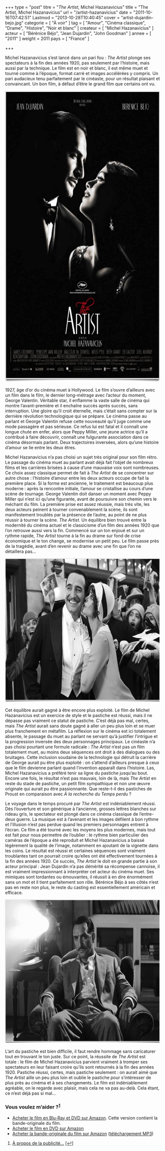 +++
type = "post"
titre = "<em>The Artist</em>, Michel Hazanavicius"
title = "The Artist, Michel Hazanavicius"
url = "/artist-hazanavicius"
date = "2011-10-16T07:42:51"
Lastmod = "2013-10-28T10:40:45"
cover = "artist-dujardin-bejo.jpg"
categorie = [ "À voir" ]
tag = [ "Amour", "Cinéma classique", "Drame", "Histoire", "Noir et blanc" ]
createur = [ "Michel Hazanavicius" ]
acteur = [ "Bérénice Béjo", "Jean Dujardin", "John Goodman" ]
annee = [ "2011" ]
weight = 2011
pays = [ "France" ]

+++

<p>Michel Hazanavicius s&rsquo;est lancé dans un pari fou : <em>The Artist</em> plonge ses spectateurs à la fin des années 1920, pas seulement par l&rsquo;histoire, mais aussi par la technique. Le film est en noir et blanc, il est même muet et tourné comme à l&rsquo;époque, format carré et images accélérées y compris. Un pari audacieux tenu parfaitement par le cinéaste, pour un résultat plaisant et convaincant. Un bon film, à défaut d&rsquo;être le grand film que certains ont vu.</p>
<div style="text-align: center;"><a href="http://www.allocine.fr/film/fichefilm_gen_cfilm=183070.html"><img class="aligncenter" style="border-style: initial; border-color: initial; border-width: 0px;" src="the-artist-hazanavicius.jpg" alt="The artist hazanavicius" width="690" height="945" border="0" /></a></div>
<p>1927, âge d&rsquo;or du cinéma muet à Hollywood. Le film s&rsquo;ouvre d&rsquo;ailleurs avec un film dans le film, le dernier long-métrage avec l&rsquo;acteur du moment, George Valentin. Véritable star, il enflamme la vaste salle de cinéma qui montre l&rsquo;avant-première et il enchaîne succès après succès, sans interruption. Une gloire qu&rsquo;il croit éternelle, mais c&rsquo;était sans compter sur la dernière révolution technologique qui se prépare. Le cinéma passe au parlant et George Valentin refuse cette nouveauté qu&rsquo;il juge comme une mode passagère et pas sérieuse. Ce refus lui est fatal et il connaît une longue chute en enfer, alors que Peppy Miller, une jeune actrice qu&rsquo;il a contribué à faire découvrir, connaît une fulgurante association dans ce cinéma désormais parlant. Deux trajectoires inversées, alors qu&rsquo;une histoire d&rsquo;amour se lie entre les deux êtres.</p>
<p>Michel Hazanavicius n&rsquo;a pas choisi un sujet très original pour son film rétro. Le passage du cinéma muet au parlant avait déjà fait l&rsquo;objet de nombreux films et les carrières brisées à cause d&rsquo;une mauvaise voix sont nombreuses. Ce choix assez classique permet de fait à <em>The Artist</em> de se concentrer sur autre chose : l&rsquo;histoire d&rsquo;amour entre les deux acteurs occupe de fait la première place. Si la forme est ancienne, le traitement est beaucoup plus moderne : après la rencontre initiale, l&rsquo;amour se cristallise au cours d&rsquo;une scène de tournage. George Valentin doit danser un moment avec Peppy Miller qui n&rsquo;est ici qu&rsquo;une figurante, avant de poursuivre son chemin vers le méchant du film. La première prise est assez réussie, mais très vite, les deux acteurs peinent à tourner convenablement la scène, ils sont manifestement troublés par la présence de l&rsquo;autre, au point de ne plus réussir à tourner la scène. <em>The Artist</em>. Un équilibre bien trouvé entre la modernité du cinéma actuel et le classicisme d&rsquo;un film des années 1920 que l&rsquo;on retrouve aussi vers la fin. Commencé sur un ton enjoué et sur un rythme rapide, <em>The Artist</em> tourne à la fin au drame sur fond de crise économique et le ton change, se modernise un petit peu. Le film passe près de la tragédie, avant d&rsquo;en revenir au drame avec une fin que l&rsquo;on ne détaillera pas…</p>
<div style="text-align: center;"><img class="aligncenter" style="border-style: initial; border-color: initial; border-width: 0px;" src="hazanavicius-the-artist.jpg" alt="Hazanavicius the artist" width="690" height="467" border="0" /></div>
<p>Cet équilibre aurait gagné à être encore plus exploité. Le film de Michel Hazanavicius est un exercice de style et le pastiche est réussi, mais il ne dépasse pas vraiment ce statut de pastiche. C&rsquo;est déjà pas mal, certes, mais <em>The Artist</em> aurait sans doute gagné à aller un peu plus loin et se muer plus franchement en métafilm. La réflexion sur le cinéma est ici totalement absente, le passage du muet au parlant ne servant qu&rsquo;à justifier l&rsquo;intrigue et la progression inversée des deux personnages principaux. Le cinéaste n&rsquo;a pas choisi pourtant une formule radicale : <em>The Artist</em> n&rsquo;est pas un film totalement muet, au moins deux séquences ont droit à des dialogues ou des bruitages. Cette inclusion soudaine de la technologie qui détruit la carrière de George aurait pu être plus exploité : on s&rsquo;attend d&rsquo;ailleurs presque à ceux que le film devienne parlant quand l&rsquo;invention apparaît dans l&rsquo;histoire. Las, Michel Hazanavicius a préféré tenir sa ligne du pastiche jusqu&rsquo;au bout. Encore une fois, le résultat n&rsquo;est pas mauvais, loin de là, mais <em>The Artist</em> en reste du stade de pastiche, un petit film sympathique et non une œuvre originale qui aurait pu être passionnante. Que reste-t-il des pastiches de Proust en comparaison avec <em>À la recherche du Temps perdu</em> ?</p>
<p>Le voyage dans le temps procuré par <em>The Artist</em> est indéniablement réussi. Dès l&rsquo;ouverture et son générique à l&rsquo;ancienne, grosses lettres blanches sur rideau gris, le spectateur est plongé dans ce cinéma classique de l&rsquo;entre-deux guerre. La musique est à l&rsquo;avenant et les images défilent à bon rythme et l&rsquo;illusion n&rsquo;est pas perdue quand les premiers personnages entrent à l&rsquo;écran. Ce film a été tourné avec les moyens les plus modernes, mais tout est fait pour nous permettre de l&rsquo;oublier : le rythme bien particulier des caméras de l&rsquo;époque a été reproduit et Michel Hazanavicius a baissé légèrement la qualité de l&rsquo;image, notamment en ajoutant de la vignette dans les coins. Le résultat est réussi et certaines séquences sont vraiment troublantes tant on pourrait croire qu&rsquo;elles ont été effectivement tournées à la fin des années 1920. Ce succès, <em>The Artist</em> le doit en grande partie à son acteur principal : Jean Dujardin n&rsquo;a pas démérité sa récompense cannoise, il est vraiment impressionnant à interpréter cet acteur du cinéma muet. Ses mimiques sont tordantes ou émouvantes, il réussit à en dire énormément sans un mot et il tient parfaitement son rôle. Bérénice Béjo à ses côtés n&rsquo;est pas en reste non plus, le reste du casting est essentiellement américain et efficace.</p>
<div style="text-align: center;"><img class="aligncenter" style="border-style: initial; border-color: initial; border-width: 0px;" src="dujardin-hazanavicius-the-artist.jpg" alt="Dujardin hazanavicius the artist" width="690" height="467" border="0" /></div>
<p>L&rsquo;art du pastiche est bien difficile, il faut rendre hommage sans caricaturer tout en trouvant le ton juste. Sur ce point, la réussite de <em>The Artist</em> est totale : le film de Michel Hazanavicius parvient vraiment à tromper ses spectateurs en leur faisant croire qu&rsquo;ils sont retournés à la fin des années 1920. Pastiche réussi, certes, mais pastiche seulement : on aurait aimé que <em>The Artist</em> aille un peu plus loin et oublie le pastiche pour s&rsquo;intéresser de plus près au cinéma et à ses changements. Le film est indéniablement agréable, on le regarde avec plaisir, mais cela ne va pas au-delà. Cela étant, ce n&rsquo;est déjà pas si mal…</p>
<div class="amazon">
<h3>Vous voulez m&rsquo;aider ?<sup><a href="#footnote_0_5221" id="identifier_0_5221" class="footnote-link footnote-identifier-link" title="&Agrave; propos de la publicit&eacute;&hellip;">1</a></sup></h3>
<ul>
<li><a href="http://www.amazon.fr/gp/product/B00695E1BY/ref=as_li_ss_tl?ie=UTF8&tag=leblogdenic07-21&linkCode=as2&camp=1642&creative=19458&creativeASIN=B00695E1BY">Acheter le film en Blu-Ray et DVD sur Amazon</a>. Cette version contient la bande-originale du film.</li>
<li><a href="http://www.amazon.fr/gp/product/B005UCHU0G/ref=as_li_ss_tl?ie=UTF8&tag=leblogdenic07-21&linkCode=as2&camp=1642&creative=19458&creativeASIN=B005UCHU0G">Acheter le film en DVD sur Amazon</a></li>
<li><a href="http://www.amazon.fr/gp/product/B005LL4U54/ref=as_li_ss_tl?ie=UTF8&tag=leblogdenic07-21&linkCode=as2&camp=1642&creative=19458&creativeASIN=B005LL4U54">Acheter la bande-originale du film sur Amazon</a> (<a href="http://www.amazon.fr/gp/product/B005Q8L1FE/ref=as_li_ss_tl?ie=UTF8&tag=leblogdenic07-21&linkCode=as2&camp=1642&creative=19458&creativeASIN=B005Q8L1FE">téléchargement MP3</a>)</li>
</ul>
</div>
<ol class="footnotes"><li id="footnote_0_5221" class="footnote"><a href="/a-propos/publicite/">À propos de la publicité…</a> [<a href="#identifier_0_5221" class="footnote-link footnote-back-link">&#8617;</a>]</li></ol>
